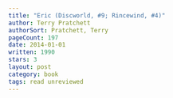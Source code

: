 ```yaml
---
title: "Eric (Discworld, #9; Rincewind, #4)"
author: Terry Pratchett
authorSort: Pratchett, Terry
pageCount: 197
date: 2014-01-01
written: 1990
stars: 3
layout: post
category: book
tags: read unreviewed
---
```

